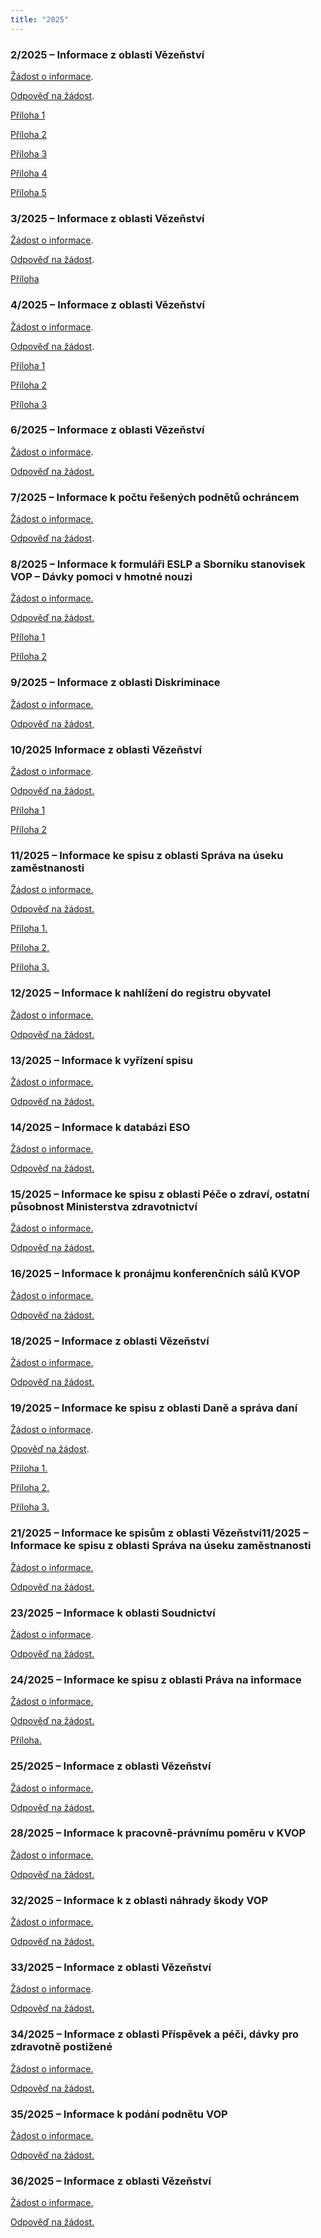 ```yaml
---
title: "2025"
---
```

<h3>2/2025 – Informace z&nbsp;oblasti Vězeňství</h3>
<p>
<a href="https://www.ochrance.cz/info106/2025/2_2025_zadost.pdf">Žádost o informace</a>.</p>
<p>
<a href="https://www.ochrance.cz/info106/2025/2_2025_odpoved.odt">Odpověď na žádost</a>.</p>
<p>
<a href="https://www.ochrance.cz/letaky/jsem_mama_tata_ve_vezeni/jsem-mama-tata-ve-vezeni.pdf">Příloha 1</a></p>
<p>
<a href="https://www.ochrance.cz/letaky/ombudsman/ombudsman.pdf">Příloha 2</a></p>
<p>
<a href="https://www.ochrance.cz/vystupy/edice-stanoviska/Sbornik_Vezenstvi.pdf">Příloha 3</a></p>
<p>
<a href="https://www.ochrance.cz/vystupy/edice-stanoviska/Sbornik_Vezenstvi_II.pdf">Příloha 4</a></p>
<p>
<a href="https://www.ochrance.cz/letaky/veznice/veznice.pdf">Příloha 5</a></p>
<h3>3/2025 – Informace z&nbsp;oblasti Vězeňství</h3>
<p>
<a href="https://www.ochrance.cz/info106/2025/3_2025_zadost.pdf">Žádost o informace</a>.</p>
<p>
<a href="https://www.ochrance.cz/info106/2025/3_2025_odpoved.odt">Odpověď na žádost</a>.</p>
<p>
<a href="https://www.ochrance.cz/vystupy/edice-stanoviska/Sbornik_Vezenstvi_II.pdf">Příloha</a></p>
<h3>4/2025 – Informace z&nbsp;oblasti Vězeňství</h3>
<p>
<a href="https://www.ochrance.cz/info106/2025/4_2025_zadost.pdf">Žádost o informace</a>.</p>
<p>
<a href="https://www.ochrance.cz/info106/2025/4_2025_odpoved.odt">Odpověď na žádost</a>.</p>
<p>
<a href="https://www.zakonyprolidi.cz/cs/2009-40">Příloha 1</a></p>
<p>
<a href="https://www.zakonyprolidi.cz/cs/1961-141">Příloha 2</a></p>
<p>
<a href="https://www.ochrance.cz/vystupy/edice-stanoviska/Sbornik_Vezenstvi_II.pdf">Příloha 3</a></p>
<h3>6/2025 – Informace z&nbsp;oblasti Vězeňství</h3>
<p>
<a href="https://www.ochrance.cz/info106/2025/6_2025_zadost.pdf">Žádost o informace</a>.</p>
<p>
<a href="https://www.ochrance.cz/info106/2025/6_2025_odpoved.odt">Odpověď na žádost.</a></p>
<h3>7/2025 – Informace k&nbsp;počtu řešených podnětů ochráncem</h3>
<p>
<a href="https://www.ochrance.cz/info106/2025/7_2025_zadost.pdf">Žádost o informace.</a></p>
<p>
<a href="https://www.ochrance.cz/info106/2025/7_2025_odpoved.odt">Odpověď na žádost</a>.</p>
<h3>8/2025 – Informace k&nbsp;formuláři ESLP a Sborníku stanovisek VOP – Dávky pomoci v&nbsp;hmotné nouzi</h3>
<p>
<a href="https://www.ochrance.cz/info106/2025/8_2025_zadost.pdf">Žádost o informace.</a></p>
<p>
<a href="https://www.ochrance.cz/info106/2025/8_2025_odpoved.odt">Odpověď na žádost.</a></p>
<p>
<a href="https://www.ochrance.cz/uploads-import/Letaky/ELSP-formular-na-stiznost-III_15.pdf">Příloha 1</a></p>
<p>
<a href="https://www.ochrance.cz/vystupy/edice-stanoviska/Sbornik_Davky-pomoci-HN.pdf">Příloha 2</a></p>
<h3>9/2025 – Informace z&nbsp;oblasti Diskriminace</h3>
<p>
<a href="https://www.ochrance.cz/info106/2025/9_2025_zadost.pdf">Žádost o informace.</a></p>
<p>
<a href="https://www.ochrance.cz/info106/2025/9_2025_odpoved.odt">Odpověď na žádost,</a></p>
<h3>10/2025 Informace z&nbsp;oblasti Vězeňství</h3>
<p>
<a href="https://www.ochrance.cz/info106/2025/10_2025_zadost.pdf">Žádost o informace</a>.</p>
<p>
<a href="https://www.ochrance.cz/info106/2025/10_2025_odpoved.odt">Odpověď na žádost.</a></p>
<p>
<a href="https://www.ochrance.cz/media/formular-podnet-tisk.pdf">Příloha 1</a></p>
<p>
<a href="https://www.ochrance.cz/vystupy/edice-stanoviska/Sbornik_Vezenstvi_II.pdf">Příloha 2</a>&nbsp;</p>
<h3>11/2025 – Informace ke spisu z&nbsp;oblasti Správa na úseku zaměstnanosti</h3>
<p>
<a href="https://www.ochrance.cz/info106/2025/11_2025_zadost.pdf">Žádost o informace.</a></p>
<p>
<a href="https://www.ochrance.cz/info106/2025/11_2025_odpoved.odt">Odpověď na žádost.</a></p>
<p>
<a href="https://www.ochrance.cz/info106/2025/11_2025_odpoved_priloha1.pdf">Příloha 1.</a></p>
<p>
<a href="https://www.ochrance.cz/info106/2025/11_2025_odpoved_priloha2.pdf">Příloha 2.</a></p>
<p>
<a href="https://www.ochrance.cz/info106/2025/11_2025_odpoved_priloha3.pdf">Příloha 3.</a></p>
<h3>12/2025 – Informace k&nbsp;nahlížení do registru obyvatel</h3>
<p>
<a href="https://www.ochrance.cz/info106/2025/12_2025_zadost.pdf">Žádost o informace.</a></p>
<p>
<a href="https://www.ochrance.cz/info106/2025/12_2025_odpoved.odt">Odpověď na žádost.</a></p>
<h3>13/2025 – Informace k&nbsp;vyřízení spisu</h3>
<p>
<a href="https://www.ochrance.cz/info106/2025/13_2025_zadost.pdf">Žádost o informace.</a></p>
<p>
<a href="https://www.ochrance.cz/info106/2025/13_2025_odpoved.odt">Odpověď na žádost.</a></p>
<h3>14/2025 – Informace k&nbsp;databázi ESO</h3>
<p>
<a href="https://www.ochrance.cz/info106/2025/14_2025_zadost.pdf">Žádost o informace.</a></p>
<p>
<a href="https://www.ochrance.cz/info106/2025/14_2025_odpoved.odt">Odpověď na žádost.</a></p>
<h3>15/2025 – Informace ke spisu z&nbsp;oblasti Péče o zdraví, ostatní působnost Ministerstva zdravotnictví</h3>
<p>
<a href="https://www.ochrance.cz/info106/2025/15_2025_zadost_anonymiz.pdf">Žádost o informace.</a></p>
<p>
<a href="https://www.ochrance.cz/info106/2025/15_2025_odpoved.odt">Odpověď na žádost.</a></p>
<h3>16/2025 – Informace k&nbsp;pronájmu konferenčních sálů KVOP</h3>
<p>
<a href="https://www.ochrance.cz/info106/2025/16_2025_zadost.pdf">Žádost o informace.</a></p>
<p>
<a href="https://www.ochrance.cz/info106/2025/16_2025_odpoved.odt">Odpověď na žádost.</a></p>
<h3>18/2025 – Informace z&nbsp;oblasti Vězeňství</h3>
<p>
<a href="https://www.ochrance.cz/info106/2025/18_2025_zadost.pdf">Žádost o informace.</a></p>
<p>
<a href="https://www.ochrance.cz/info106/2025/18_2025_odpoved.odt">Odpověď na žádost.</a></p>
<h3>19/2025 – Informace ke spisu z&nbsp;oblasti Daně a správa daní</h3>
<p>
<a href="https://www.ochrance.cz/info106/2025/19_2025_zadost.pdf">Žádost o informace</a>.</p>
<p>
<a href="https://www.ochrance.cz/info106/2025/19_2025_odpoved.odt">Opověď na žádost</a>.</p>
<p>
<a href="https://www.ochrance.cz/info106/2025/19_2025_odpoved_priloha1.pdf">Příloha 1.</a></p>
<p>
<a href="https://www.ochrance.cz/info106/2025/19_2025_odpoved_priloha2.pdf">Příloha 2.</a></p>
<p>
<a href="https://www.ochrance.cz/info106/2025/19_2025_odpoved_priloha3.pdf">Příloha 3.</a></p>
<h3>21/2025 – Informace ke spisům z&nbsp;oblasti Vězeňství11/2025 – Informace ke spisu z&nbsp;oblasti Správa na úseku zaměstnanosti</h3>
<p>
<a href="https://www.ochrance.cz/info106/2025/21_2025_zadost.pdf">Žádost o informace.</a></p>
<p>
<a href="https://www.ochrance.cz/info106/2025/21_2025_odpoved.odt">Odpověď na žádost.</a></p>
<h3>23/2025 – Informace k&nbsp;oblasti Soudnictví</h3>
<p>
<a href="https://www.ochrance.cz/info106/2025/23_2025_zadost.pdf">Žádost o informace</a>.</p>
<p>
<a href="https://www.ochrance.cz/info106/2025/23_2025_odpoved.odt">Odpověď na žádost.</a></p>
<h3>24/2025 – Informace ke spisu z&nbsp;oblasti Práva na informace</h3>
<p>
<a href="https://www.ochrance.cz/info106/2025/24_2025_zadost.pdf">Žádost o informace.</a></p>
<p>
<a href="https://www.ochrance.cz/info106/2025/24_2025_odpoved.odt">Odpověď na žádost.</a></p>
<p>
<a href="https://www.ochrance.cz/info106/2025/24_2025_odpoved_priloha.pdf">Příloha.</a></p>
<h3>25/2025 – Informace z&nbsp;oblasti Vězeňství</h3>
<p>
<a href="https://www.ochrance.cz/info106/2025/25_2025_zadost.pdf">Žádost o informace.</a></p>
<p>
<a href="https://www.ochrance.cz/info106/2025/25_2025_odpoved.odt">Odpověď na žádost.</a></p>
<h3>28/2025 – Informace k&nbsp;pracovně-právnímu poměru v KVOP</h3>
<p>
<a href="https://www.ochrance.cz/info106/2025/28_2025_zadost.pdf">Žádost o informace.</a></p>
<p>
<a href="https://www.ochrance.cz/info106/2025/28_2025_odpoved.odt">Odpověď na žádost.</a></p>
<h3>32/2025 – Informace k&nbsp;z&nbsp;oblasti náhrady škody VOP</h3>
<p>
<a href="https://www.ochrance.cz/info106/2025/32_2025_zadost.pdf">Žádost o informace.</a></p>
<p>
<a href="https://www.ochrance.cz/info106/2025/32_2025_odpoved_.odt">Odpověď na žádost.</a></p>
<h3>33/2025 – Informace z&nbsp;oblasti Vězeňství</h3>
<p>
<a href="https://www.ochrance.cz/info106/2025/33_2025_zadost.pdf">Žádost o informace</a>.</p>
<p>
<a href="https://www.ochrance.cz/info106/2025/33_2025_odpoved.odt">Odpověď na žádost.</a></p>
<h3>34/2025 – Informace z&nbsp;oblasti Příspěvek a péči, dávky pro zdravotně postižené</h3>
<p>
<a href="https://www.ochrance.cz/info106/2025/34_2025_zadost.pdf">Žádost o informace.</a></p>
<p>
<a href="https://www.ochrance.cz/info106/2025/34_2025_odpoved.odt">Odpověď na žádost.</a></p>
<h3>35/2025 – Informace k&nbsp;podání podnětu VOP</h3>
<p>
<a href="https://www.ochrance.cz/info106/2025/35_2025_zadost.pdf">Žádost o informace.</a></p>
<p>
<a href="https://www.ochrance.cz/info106/2025/35_2025_odpoved.odt">Odpověď na žádost.</a></p>
<h3>36/2025 – Informace z&nbsp;oblasti Vězeňství</h3>
<p>
<a href="https://www.ochrance.cz/info106/2025/36_2025_zadost.pdf">Žádost o informace.</a></p>
<p>
<a href="https://www.ochrance.cz/info106/2025/36_2025_odpoved.odt">Odpověď na žádost.</a></p>
